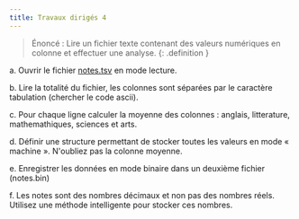 ```yaml
---
title: Travaux dirigés 4
---
```


> Énoncé : Lire un fichier texte contenant des valeurs numériques en colonne et effectuer une analyse.
{: .definition }

a. Ouvrir le fichier [notes.tsv](notes.tsv) en mode lecture.

b. Lire la totalité du fichier, les colonnes sont séparées par le caractère tabulation (chercher le code ascii).

c. Pour chaque ligne calculer la moyenne des colonnes : anglais, litterature, mathemathiques, sciences et arts.

d. Définir une structure permettant de stocker toutes les valeurs en mode « machine ». N'oubliez pas la colonne moyenne.

e. Enregistrer les données en mode binaire dans un deuxième fichier (notes.bin)

f. Les notes sont des nombres décimaux et non pas des nombres réels. Utilisez une méthode intelligente pour stocker ces nombres.
